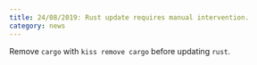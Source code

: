 ```yaml
---
title: 24/08/2019: Rust update requires manual intervention.
category: news
---
```


Remove `cargo` with `kiss remove cargo` before updating `rust`.
